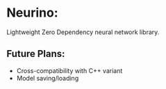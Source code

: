 # **Neurino:**
Lightweight Zero Dependency neural network library.

## Future Plans:

 - Cross-compatibility with C++ variant
 - Model saving/loading

